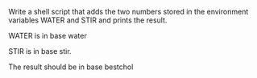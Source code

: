 Write a shell script that adds the two numbers stored in the environment variables WATER and STIR and prints the result.



WATER is in base water

STIR is in base stir.

The result should be in base bestchol
